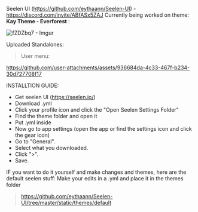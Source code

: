 Seelen UI (https://github.com/eythaann/Seelen-UI) - https://discord.com/invite/ABfASx5ZAJ
Currently being worked on theme: **Kay Theme - Everforest** :

![fZDZbq7 - Imgur](https://github.com/user-attachments/assets/6f4c8f8d-0ed1-4fe7-8738-c81d69d4068f)

Uploaded Standalones:
> User menu:

https://github.com/user-attachments/assets/936684da-4c33-467f-b234-30d727708f17

INSTALLTION GUIDE:
- Get seelen UI (https://seelen.io/)
- Download .yml
- Click your profile icon and click the "Open Seelen Settings Folder"
- Find the theme folder and open it
- Put .yml inside
- Now go to app settings (open the app or find the settings icon and click the gear icon)
- Go to "General".
- Select what you downloaded.
- Click ">".
- Save.

IF you want to do it yourself and make changes and themes, here are the default seelen stuff: Make your edits in a .yml and place it in the themes folder
> https://github.com/eythaann/Seelen-UI/tree/master/static/themes/default
